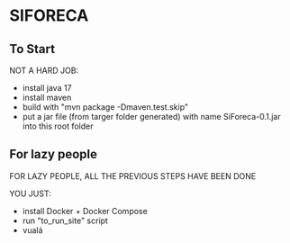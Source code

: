 # SIFORECA 

## To Start

NOT A HARD JOB:

 - install java 17
 - install maven
 - build with "mvn package -Dmaven.test.skip"
 - put a jar file (from targer folder generated) with name SiForeca-0.1.jar into this root folder

## For lazy people

FOR LAZY PEOPLE, ALL THE PREVIOUS STEPS HAVE BEEN DONE 

YOU JUST:
 
 - install Docker + Docker Compose
 - run "to_run_site" script
 - vualá
